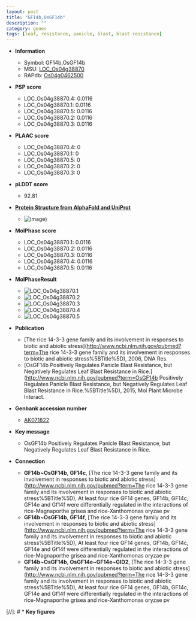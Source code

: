```yaml
---
layout: post
title: "GF14b,OsGF14b"
description: ""
category: genes
tags: [leaf, resistance, panicle, blast, blast resistance]
---
```


* **Information**  
    + Symbol: GF14b,OsGF14b  
    + MSU: [LOC_Os04g38870](http://rice.plantbiology.msu.edu/cgi-bin/ORF_infopage.cgi?orf=LOC_Os04g38870)  
    + RAPdb: [Os04g0462500](http://rapdb.dna.affrc.go.jp/viewer/gbrowse_details/irgsp1?name=Os04g0462500)  

* **PSP score**  
    + LOC_Os04g38870.4: 0.0116 
    + LOC_Os04g38870.1: 0.0116 
    + LOC_Os04g38870.5: 0.0116 
    + LOC_Os04g38870.2: 0.0116 
    + LOC_Os04g38870.3: 0.0116 

* **PLAAC score**  
    + LOC_Os04g38870.4: 0 
    + LOC_Os04g38870.1: 0 
    + LOC_Os04g38870.5: 0 
    + LOC_Os04g38870.2: 0 
    + LOC_Os04g38870.3: 0 

* **pLDDT score**
    + 92.81

* **[Protein Structure from AlphaFold and UniProt](https://www.uniprot.org/uniprotkb/Q7XTE8/entry#structure)**
    + ![image](https://ricepsp.github.io/images/Q7/AF-Q7XTE8-F1.png))

* **MolPhase score**
    + LOC_Os04g38870.1: 0.0116
    + LOC_Os04g38870.2: 0.0116
    + LOC_Os04g38870.3: 0.0116
    + LOC_Os04g38870.4: 0.0116
    + LOC_Os04g38870.5: 0.0116

* **MolPhaseResult**
    + ![LOC_Os04g38870.1](https://ricepsp.github.io/pictures/LOC_Os04g/LOC_Os04g38870.1.png)
    + ![LOC_Os04g38870.2](https://ricepsp.github.io/pictures/LOC_Os04g/LOC_Os04g38870.2.png)
    + ![LOC_Os04g38870.3](https://ricepsp.github.io/pictures/LOC_Os04g/LOC_Os04g38870.3.png)
    + ![LOC_Os04g38870.4](https://ricepsp.github.io/pictures/LOC_Os04g/LOC_Os04g38870.4.png)
    + ![LOC_Os04g38870.5](https://ricepsp.github.io/pictures/LOC_Os04g/LOC_Os04g38870.5.png)

* **Publication**  
    + [The rice 14-3-3 gene family and its involvement in responses to biotic and abiotic stress](http://www.ncbi.nlm.nih.gov/pubmed?term=The rice 14-3-3 gene family and its involvement in responses to biotic and abiotic stress%5BTitle%5D), 2006, DNA Res.
    + [OsGF14b Positively Regulates Panicle Blast Resistance, but Negatively Regulates Leaf Blast Resistance in Rice.](http://www.ncbi.nlm.nih.gov/pubmed?term=OsGF14b Positively Regulates Panicle Blast Resistance, but Negatively Regulates Leaf Blast Resistance in Rice.%5BTitle%5D), 2015, Mol Plant Microbe Interact.

* **Genbank accession number**  
    + [AK071822](http://www.ncbi.nlm.nih.gov/nuccore/AK071822)

* **Key message**  
    + OsGF14b Positively Regulates Panicle Blast Resistance, but Negatively Regulates Leaf Blast Resistance in Rice.

* **Connection**  
    + __GF14b~OsGF14b__, __GF14c__, [The rice 14-3-3 gene family and its involvement in responses to biotic and abiotic stress](http://www.ncbi.nlm.nih.gov/pubmed?term=The rice 14-3-3 gene family and its involvement in responses to biotic and abiotic stress%5BTitle%5D), At least four rice GF14 genes, GF14b, GF14c, GF14e and Gf14f were differentially regulated in the interactions of rice-Magnaporthe grisea and rice-Xanthomonas oryzae pv
    + __GF14b~OsGF14b__, __GF14f__, [The rice 14-3-3 gene family and its involvement in responses to biotic and abiotic stress](http://www.ncbi.nlm.nih.gov/pubmed?term=The rice 14-3-3 gene family and its involvement in responses to biotic and abiotic stress%5BTitle%5D), At least four rice GF14 genes, GF14b, GF14c, GF14e and Gf14f were differentially regulated in the interactions of rice-Magnaporthe grisea and rice-Xanthomonas oryzae pv
    + __GF14b~OsGF14b__, __OsGF14e~GF14e~GID2__, [The rice 14-3-3 gene family and its involvement in responses to biotic and abiotic stress](http://www.ncbi.nlm.nih.gov/pubmed?term=The rice 14-3-3 gene family and its involvement in responses to biotic and abiotic stress%5BTitle%5D), At least four rice GF14 genes, GF14b, GF14c, GF14e and Gf14f were differentially regulated in the interactions of rice-Magnaporthe grisea and rice-Xanthomonas oryzae pv

[//]: # * **Key figures**  



